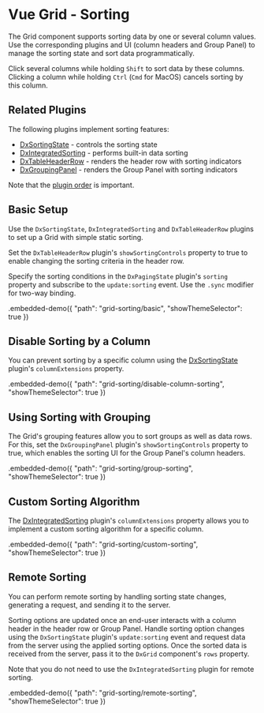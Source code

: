 # Vue Grid - Sorting

The Grid component supports sorting data by one or several column values. Use the corresponding plugins and UI (column headers and Group Panel) to manage the sorting state and sort data programmatically.

Click several columns while holding `Shift` to sort data by these columns. Clicking a column while holding `Ctrl` (`Cmd` for MacOS) cancels sorting by this column.

## Related Plugins

The following plugins implement sorting features:

- [DxSortingState](../reference/sorting-state.md) - controls the sorting state
- [DxIntegratedSorting](../reference/integrated-sorting.md) - performs built-in data sorting
- [DxTableHeaderRow](../reference/table-header-row.md) - renders the header row with sorting indicators
- [DxGroupingPanel](../reference/grouping-panel.md) - renders the Group Panel with sorting indicators

Note that the [plugin order](./plugin-overview.md#plugin-order) is important.

## Basic Setup

Use the `DxSortingState`, `DxIntegratedSorting` and `DxTableHeaderRow` plugins to set up a Grid with simple static sorting.

Set the `DxTableHeaderRow` plugin's `showSortingControls` property to true to enable changing the sorting criteria in the header row.

Specify the sorting conditions in the `DxPagingState` plugin's `sorting` property and subscribe to the `update:sorting` event. Use the `.sync` modifier for two-way binding.

.embedded-demo({ "path": "grid-sorting/basic", "showThemeSelector": true })

## Disable Sorting by a Column

You can prevent sorting by a specific column using the [DxSortingState](../reference/sorting-state.md) plugin's `columnExtensions` property.

.embedded-demo({ "path": "grid-sorting/disable-column-sorting", "showThemeSelector": true })

## Using Sorting with Grouping

The Grid's grouping features allow you to sort groups as well as data rows. For this, set the `DxGroupingPanel` plugin's `showSortingControls` property to true, which enables the sorting UI for the Group Panel's column headers.

.embedded-demo({ "path": "grid-sorting/group-sorting", "showThemeSelector": true })

## Custom Sorting Algorithm

The [DxIntegratedSorting](../reference/integrated-sorting.md) plugin's `columnExtensions` property allows you to implement a custom sorting algorithm for a specific column.

.embedded-demo({ "path": "grid-sorting/custom-sorting", "showThemeSelector": true })

## Remote Sorting

You can perform remote sorting by handling sorting state changes, generating a request, and sending it to the server.

Sorting options are updated once an end-user interacts with a column header in the header row or Group Panel. Handle sorting option changes using the `DxSortingState` plugin's `update:sorting` event and request data from the server using the applied sorting options. Once the sorted data is received from the server, pass it to the `DxGrid` component's `rows` property.

Note that you do not need to use the `DxIntegratedSorting` plugin for remote sorting.

.embedded-demo({ "path": "grid-sorting/remote-sorting", "showThemeSelector": true })
